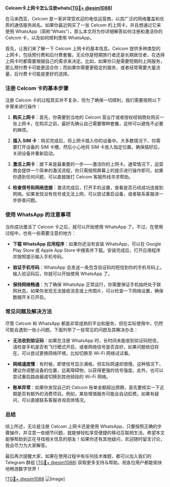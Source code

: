 **Celcom卡上网卡怎么注册whats[[TG💪+ @esim1088](https://t.me/s/esim1088)]**

在马来西亚，Celcom 是一家非常受欢迎的电信运营商，以其广泛的网络覆盖和优质的通信服务闻名。如果你最近购买了一张 Celcom 的上网卡，并且想通过它来使用 WhatsApp（简称“Whats”），那么本文将为你详细解答如何注册和激活你的 Celcom 卡，以及如何顺利使用 WhatsApp。

首先，让我们来了解一下 Celcom 上网卡的基本信息。Celcom 提供多种类型的上网卡，包括预付费和后付费套餐。无论你是短期旅行者还是长期居住者，在选择上网卡时都需要根据自己的需求来决定。比如，如果你只是需要短期的上网服务，那么预付费卡可能更适合你；而如果你需要更稳定的服务，或者经常需要大量流量，后付费卡可能是更好的选择。

### 注册 Celcom 卡的基本步骤

注册 Celcom 卡的过程其实并不复杂，但为了确保一切顺利，我们需要按照以下步骤来进行操作：

1. **购买上网卡**：首先，你需要到当地的 Celcom 营业厅或者授权经销商处购买一张上网卡。在购买之前，最好先确认自己需要哪种套餐，这样可以避免不必要的麻烦。

2. **插入 SIM 卡**：购买完成后，将上网卡插入你的设备中。大多数情况下，你需要打开设备的 SIM 卡槽，然后小心地将 SIM 卡放入指定位置。确保插好后，关闭设备并重新启动。

3. **激活上网卡**：接下来是最重要的一步——激活你的上网卡。通常情况下，运营商会提供一个简单的激活流程，你只需按照屏幕上的提示进行操作即可。如果你遇到任何问题，可以直接拨打 Celcom 客服热线寻求帮助。

4. **检查信号和网络连接**：激活完成后，打开手机设置，查看是否已经成功连接到网络。如果发现没有信号或无法上网，可以尝试重启设备，或者联系客服进一步排查问题。

### 使用 WhatsApp 的注意事项

当你成功激活了 Celcom 卡之后，就可以开始使用 WhatsApp 了。不过，在使用过程中，也有一些需要注意的地方：

- **下载 WhatsApp 应用程序**：如果你还没有安装 WhatsApp，可以在 Google Play Store 或 Apple App Store 中搜索并下载。安装完成后，打开应用程序并按照提示输入手机号码。

- **验证手机号码**：WhatsApp 会发送一条包含验证码的短信到你的手机号码上。输入验证码后，你就可以开始使用 WhatsApp 了。

- **保持网络畅通**：为了确保 WhatsApp 正常运行，你需要保证手机始终处于联网状态。如果你发现无法接收消息或上传图片，可以检查一下网络设置，确保数据开关已开启。

### 常见问题及解决方法

尽管 Celcom 和 WhatsApp 都是非常成熟的平台和服务，但在实际使用中，仍然可能会遇到一些小问题。下面列举了一些常见的问题及其解决办法：

- **无法收到验证码**：如果在注册 WhatsApp 时，长时间未能收到验证码短信，请检查手机是否有飞行模式开启，或者网络信号是否良好。如果问题依旧存在，可以尝试更换网络环境，比如切换至 Wi-Fi 网络试试看。

- **网络速度慢**：有时候，即使信号显示满格，但实际网速却很慢。这种情况下，建议你调整设备的位置，远离障碍物，以获得更强的信号强度。此外，也可以尝试重启路由器或切换到其他频段的 Wi-Fi 网络。

- **账单异常**：如果你发现自己的 Celcom 账单金额超出预期，首先要核实一下近期是否有额外的消费项目。例如，某些增值服务可能会自动扣费。如果有疑问，可以直接联系客服咨询具体情况。

### 总结

综上所述，无论是注册 Celcom 上网卡还是使用 WhatsApp，只要按照正确的步骤操作，并注意一些细节问题，就能够轻松享受便捷的移动互联网生活。希望本文能够帮助到正在寻找相关信息的朋友！如果你还有其他疑问，欢迎随时留言讨论，我会尽力为大家解答。

最后再次提醒大家，如果在使用过程中有任何技术难题，都可以加入我们的 Telegram 群组 [[TG💪+ @esim1088](https://t.me/s/esim1088)] 获取更多支持与帮助。祝各位用户都能愉快地畅游数字世界！

[[TG💪+ @esim1088](https://t.me/s/esim1088) ![Image](https://i.postimg.cc/4NQfJmqS/Snipaste-2025-05-13-00-14-12.png)]